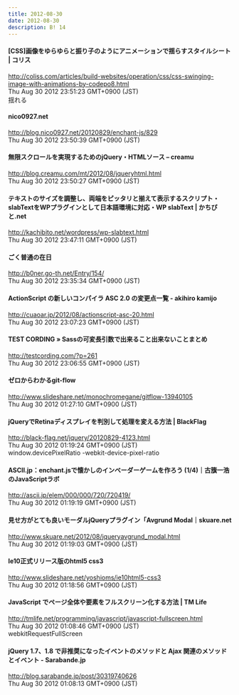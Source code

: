 ```yaml
---
title: 2012-08-30
date: 2012-08-30
description: B! 14
---
```


####   [CSS]画像をゆらゆらと振り子のようにアニメーションで揺らすスタイルシート | コリス
http://coliss.com/articles/build-websites/operation/css/css-swinging-image-with-animations-by-codepo8.html<br>
Thu Aug 30 2012 23:51:23 GMT+0900 (JST)<br>
揺れる


#### nico0927.net
http://blog.nico0927.net/20120829/enchant-js/829<br>
Thu Aug 30 2012 23:50:39 GMT+0900 (JST)<br>


#### 無限スクロールを実現するためのjQuery・HTMLソース – creamu
http://blog.creamu.com/mt/2012/08/jqueryhtml.html<br>
Thu Aug 30 2012 23:50:27 GMT+0900 (JST)<br>


#### テキストのサイズを調整し、両端をピッタリと揃えて表示するスクリプト・slabTextをWPプラグインとして日本語環境に対応・WP slabText | かちびと.net
http://kachibito.net/wordpress/wp-slabtext.html<br>
Thu Aug 30 2012 23:47:11 GMT+0900 (JST)<br>


#### ごく普通の在日
http://b0ner.go-th.net/Entry/154/<br>
Thu Aug 30 2012 23:35:34 GMT+0900 (JST)<br>


#### ActionScript の新しいコンパイラ ASC 2.0 の変更点一覧 - akihiro kamijo
http://cuaoar.jp/2012/08/actionscript-asc-20.html<br>
Thu Aug 30 2012 23:07:23 GMT+0900 (JST)<br>


#### TEST CORDING  » Sassの可変長引数で出来ること出来ないことまとめ
http://testcording.com/?p=261<br>
Thu Aug 30 2012 23:06:55 GMT+0900 (JST)<br>


#### ゼロからわかるgit-flow
http://www.slideshare.net/monochromegane/gitflow-13940105<br>
Thu Aug 30 2012 01:27:10 GMT+0900 (JST)<br>


#### jQueryでRetinaディスプレイを判別して処理を変える方法  | BlackFlag
http://black-flag.net/jquery/20120829-4123.html<br>
Thu Aug 30 2012 01:19:24 GMT+0900 (JST)<br>
window.devicePixelRatio -webkit-device-pixel-ratio


#### ASCII.jp：enchant.jsで懐かしのインベーダーゲームを作ろう (1/4)｜古籏一浩のJavaScriptラボ
http://ascii.jp/elem/000/000/720/720419/<br>
Thu Aug 30 2012 01:19:19 GMT+0900 (JST)<br>


#### 見せ方がとても良いモーダルjQueryプラグイン「Avgrund Modal｜skuare.net
http://www.skuare.net/2012/08/jqueryavgrund_modal.html<br>
Thu Aug 30 2012 01:19:03 GMT+0900 (JST)<br>


#### Ie10正式リリース版のhtml5 css3
http://www.slideshare.net/yoshioms/ie10html5-css3<br>
Thu Aug 30 2012 01:18:56 GMT+0900 (JST)<br>


#### JavaScript でページ全体や要素をフルスクリーン化する方法 | TM Life
http://tmlife.net/programming/javascript/javascript-fullscreen.html<br>
Thu Aug 30 2012 01:08:46 GMT+0900 (JST)<br>
webkitRequestFullScreen


#### jQuery 1.7、1.8 で非推奨になったイベントのメソッドと Ajax 関連のメソッドとイベント - Sarabande.jp
http://blog.sarabande.jp/post/30319740626<br>
Thu Aug 30 2012 01:08:13 GMT+0900 (JST)<br>


